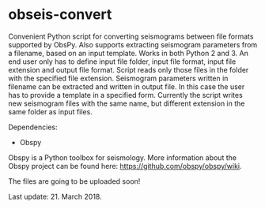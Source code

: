 # obseis-convert
Convenient Python script for converting seismograms between file formats supported by ObsPy. Also supports extracting seismogram parameters from a filename, based on an input template. Works in both Python 2 and 3. An end user only has to define input file folder, input file format, input file extension and output file format. Script reads only those files in the folder with the specified file extension. Seismogram parameters written in filename can be extracted and written in output file. In this case the user has to provide a template in a specified form. Currently the script writes new seismogram files with the same name, but different extension in the same folder as input files.

Dependencies:
- Obspy

Obspy is a Python toolbox for seismology.
More information about the Obspy project can be found here: https://github.com/obspy/obspy/wiki.

The files are going to be uploaded soon!

Last update: 21. March 2018.
